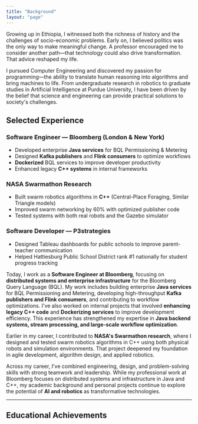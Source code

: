 ```yaml
---
title: "Background"
layout: "page"
---
```


Growing up in Ethiopia, I witnessed both the richness of history and the challenges of socio-economic problems. Early on, I believed politics was the only way to make meaningful change. A professor encouraged me to consider another path—that technology could also drive transformation. That advice reshaped my life.

I pursued Computer Engineering and discovered my passion for programming—the ability to translate human reasoning into algorithms and bring machines to life. From undergraduate research in robotics to graduate studies in Artificial Intelligence at Purdue University, I have been driven by the belief that science and engineering can provide practical solutions to society's challenges.

## Selected Experience

### Software Engineer — Bloomberg (London & New York)

- Developed enterprise **Java services** for BQL Permissioning & Metering
- Designed **Kafka publishers** and **Flink consumers** to optimize workflows
- **Dockerized** BQL services to improve developer productivity
- Enhanced legacy **C++ systems** in internal frameworks

### NASA Swarmathon Research

- Built swarm robotics algorithms in **C++** (Central-Place Foraging, Similar Triangle models)
- Improved swarm networking by 60% with optimized publisher code
- Tested systems with both real robots and the Gazebo simulator

### Software Developer — P3strategies

- Designed Tableau dashboards for public schools to improve parent-teacher communication
- Helped Hattiesburg Public School District rank #1 nationally for student progress tracking

Today, I work as a **Software Engineer at Bloomberg**, focusing on **distributed systems and enterprise infrastructure** for the Bloomberg Query Language (BQL). My work includes building enterprise **Java services** for BQL Permissioning and Metering, developing high-throughput **Kafka publishers and Flink consumers**, and contributing to workflow optimizations. I've also worked on internal projects that involved **enhancing legacy C++ code** and **Dockerizing services** to improve development efficiency. This experience has strengthened my expertise in **Java backend systems, stream processing, and large-scale workflow optimization**.

Earlier in my career, I contributed to **NASA's Swarmathon research**, where I designed and tested swarm robotics algorithms in C++ using both physical robots and simulation environments. That project deepened my foundation in agile development, algorithm design, and applied robotics.

Across my career, I've combined engineering, design, and problem-solving skills with strong teamwork and leadership. While my professional work at Bloomberg focuses on distributed systems and infrastructure in Java and C++, my academic background and personal projects continue to explore the potential of **AI and robotics** as transformative technologies.

---

## Educational Achievements